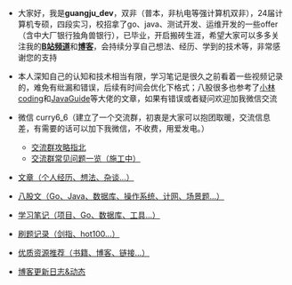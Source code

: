 - 大家好，我是**guangju\_dev**，双非（普本，非杭电等强计算机双非），24届计算机专硕，四段实习，校招拿了go、java、测试开发、运维开发的一些offer（含中大厂银行独角兽银行），已毕业，开启搬砖生涯，希望大家可以多多关注我的[**B站频道**](https://space.bilibili.com/74568474 "B站频道")和[**博客**](https://www.wolai.com/curry00/93ZBcXW4zM4zSUm8h78e33)，会持续分享自己想法、经历、学到的技术等，非常感谢您的支持
- 本人深知自己的认知和技术相当有限，学习笔记是很久之前看着一些视频记录的，难免有纰漏和错误，后续有时间会优化下格式；八股很多也参考了[小林coding](https://xiaolincoding.com/ "小林coding")和[JavaGuide](https://javaguide.cn/ "JavaGuide")等大佬的文章，如果有错误或者疑问欢迎加我微信交流
- 微信 curry6\_6（建立了一个交流群，初衷是大家可以抱团取暖，交流信息差，有需要的话可以加下我微信，不收费，用爱发电。）
  - [交流群攻略指北](https://www.wolai.com/q4Y8LY3ZMwg5edBffWjm7T "交流群攻略指北")
  - [交流群常见问题一览（施工中）](https://www.wolai.com/gX7vwc4whQr6fk9cXYmDFb "交流群常见问题一览（施工中）")





- [文章（个人经历、想法、杂谈...）](https://www.wolai.com/apodvhouiwi3Qr6B3p1uk8 "文章（个人经历、想法、杂谈...）")

- [八股文（Go、Java、数据库、操作系统、计网、场景题...）](https://www.wolai.com/P5cgmY7kRzMXDRdUjR7XD "八股文（Go、Java、数据库、操作系统、计网、场景题...）")

- [学习笔记（项目、Go、数据库、工具...）](https://www.wolai.com/bQenhdp6M7MfxEgVAmfRpU "学习笔记（项目、Go、数据库、工具...）")

- [刷题记录（剑指、hot100...）](https://www.wolai.com/k8CZJCY3wwWWc11ApSomF "刷题记录（剑指、hot100...）")

- [优质资源推荐（书籍、博客、链接...）](https://www.wolai.com/dnhSvurbcxJx6W8himbyKH "优质资源推荐（书籍、博客、链接...）")

- [博客更新日志&动态](https://www.wolai.com/iZ5AghLxog4jdkXztTtShi "博客更新日志&动态")
